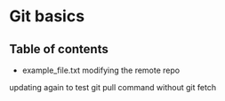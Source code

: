 # Git basics

## Table of contents
 - example_file.txt
 modifying the remote repo 

updating again to test git pull command without git fetch
